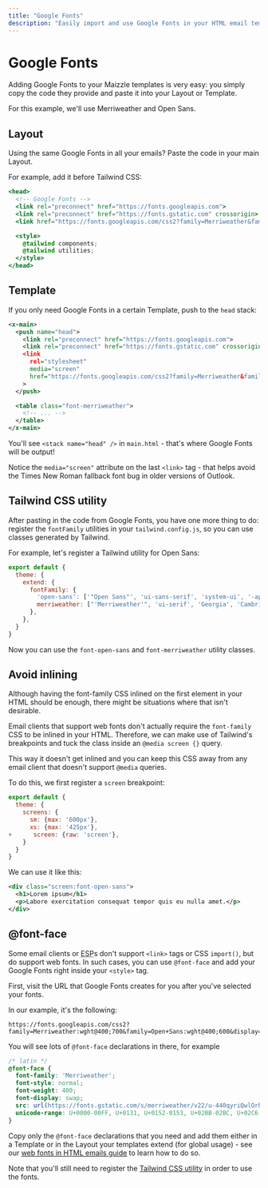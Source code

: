 ```yaml
---
title: "Google Fonts"
description: "Easily import and use Google Fonts in your HTML email templates."
---
```


# Google Fonts

Adding Google Fonts to your Maizzle templates is very easy: you simply copy the code they provide and paste it into your Layout or Template.

For this example, we'll use Merriweather and Open Sans.

## Layout

Using the same Google Fonts in all your emails? Paste the code in your main Layout.

For example, add it before Tailwind CSS:

```hbs [src/layouts/main.html]
<head>
  <!-- Google Fonts -->
  <link rel="preconnect" href="https://fonts.googleapis.com">
  <link rel="preconnect" href="https://fonts.gstatic.com" crossorigin>
  <link href="https://fonts.googleapis.com/css2?family=Merriweather&family=Open+Sans&display=swap" rel="stylesheet" media="screen">

  <style>
    @tailwind components;
    @tailwind utilities;
  </style>
</head>
```

## Template

If you only need Google Fonts in a certain Template, push to the `head` stack:

```xml [src/templates/example.html]
<x-main>
  <push name="head">
    <link rel="preconnect" href="https://fonts.googleapis.com">
    <link rel="preconnect" href="https://fonts.gstatic.com" crossorigin>
    <link
      rel="stylesheet"
      media="screen"
      href="https://fonts.googleapis.com/css2?family=Merriweather&family=Open+Sans&display=swap"
    >
  </push>

  <table class="font-merriweather">
    <!-- ... -->
  </table>
</x-main>
```

You'll see `<stack name="head" />` in `main.html` - that's where Google Fonts will be output!

<Alert>Notice the `media="screen"` attribute on the last `<link>` tag - that helps avoid the Times New Roman fallback font bug in older versions of Outlook.</Alert>

## Tailwind CSS utility

After pasting in the code from Google Fonts, you have one more thing to do: register the `fontFamily` utilities in your `tailwind.config.js`, so you can use classes generated by Tailwind.

For example, let's register a Tailwind utility for Open Sans:

```js [tailwind.config.js]
export default {
  theme: {
    extend: {
      fontFamily: {
        'open-sans': ['"Open Sans"', 'ui-sans-serif', 'system-ui', '-apple-system', '"Segoe UI"', 'sans-serif'],
        merriweather: ["'Merriweather'", 'ui-serif', 'Georgia', 'Cambria', '"Times New Roman"', 'Times', 'serif'],
      },
    },
  }
}
```

Now you can use the `font-open-sans` and `font-merriweather` utility classes.

## Avoid inlining

Although having the font-family CSS inlined on the first element in your HTML should be enough, there might be situations where that isn't desirable.

Email clients that support web fonts don't actually require the `font-family` CSS to be inlined in your HTML. Therefore, we can make use of Tailwind's breakpoints and tuck the class inside an `@media screen {}` query.

This way it doesn't get inlined and you can keep this CSS away from any email client that doesn't support `@media` queries.

To do this, we first register a `screen` breakpoint:

```js [tailwind.config.js] {6} diff
export default {
  theme: {
    screens: {
      sm: {max: '600px'},
      xs: {max: '425px'},
+      screen: {raw: 'screen'},
    }
  }
}
```

We can use it like this:

```xml [src/templates/example.html]
<div class="screen:font-open-sans">
  <h1>Lorem ipsum</h1>
  <p>Labore exercitation consequat tempor quis eu nulla amet.</p>
</div>
```

## @font-face

Some email clients or <abbr title="Email Service Provider">ESP</abbr>s don't support `<link>` tags or CSS `import()`, but do support web fonts. In such cases, you can use `@font-face` and add your Google Fonts right inside your `<style>` tag.

First, visit the URL that Google Fonts creates for you after you've selected your fonts.

In our example, it's the following:

```
https://fonts.googleapis.com/css2?family=Merriweather:wght@400;700&family=Open+Sans:wght@400;600&display=swap
```

You will see lots of `@font-face` declarations in there, for example

```css
/* latin */
@font-face {
  font-family: 'Merriweather';
  font-style: normal;
  font-weight: 400;
  font-display: swap;
  src: url(https://fonts.gstatic.com/s/merriweather/v22/u-440qyriQwlOrhSvowK_l5-fCZM.woff2) format('woff2');
  unicode-range: U+0000-00FF, U+0131, U+0152-0153, U+02BB-02BC, U+02C6, U+02DA, U+02DC, U+2000-206F, U+2074, U+20AC, U+2122, U+2191, U+2193, U+2212, U+2215, U+FEFF, U+FFFD;
}
```

Copy only the `@font-face` declarations that you need and add them either in a Template or in the Layout your templates extend (for global usage) - see our [web fonts in HTML emails guide](/guides/custom-fonts#add-in-template) to learn how to do so.

Note that you'll still need to register the [Tailwind CSS utility](#tailwind-utility) in order to use the fonts.
